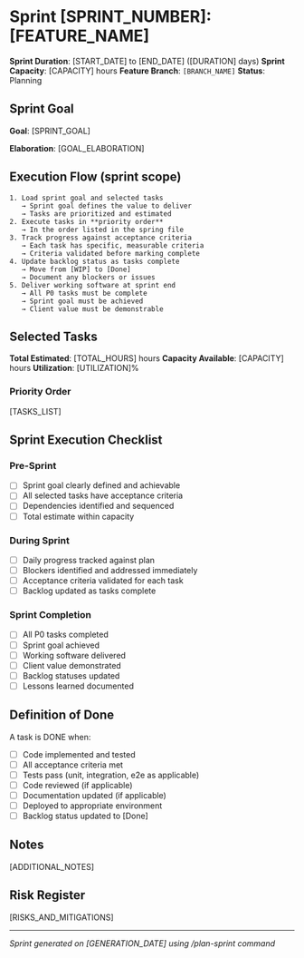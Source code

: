 # Sprint [SPRINT_NUMBER]: [FEATURE_NAME]

**Sprint Duration**: [START_DATE] to [END_DATE] ([DURATION] days)
**Sprint Capacity**: [CAPACITY] hours
**Feature Branch**: `[BRANCH_NAME]`
**Status**: Planning

## Sprint Goal

**Goal**: [SPRINT_GOAL]

**Elaboration**:
[GOAL_ELABORATION]

## Execution Flow (sprint scope)
```
1. Load sprint goal and selected tasks
   → Sprint goal defines the value to deliver
   → Tasks are prioritized and estimated
2. Execute tasks in **priority order**
   → In the order listed in the spring file 
3. Track progress against acceptance criteria
   → Each task has specific, measurable criteria
   → Criteria validated before marking complete
4. Update backlog status as tasks complete
   → Move from [WIP] to [Done]
   → Document any blockers or issues
5. Deliver working software at sprint end
   → All P0 tasks must be complete
   → Sprint goal must be achieved
   → Client value must be demonstrable
```

## Selected Tasks

**Total Estimated**: [TOTAL_HOURS] hours
**Capacity Available**: [CAPACITY] hours
**Utilization**: [UTILIZATION]%

### Priority Order

[TASKS_LIST]

## Sprint Execution Checklist

### Pre-Sprint
- [ ] Sprint goal clearly defined and achievable
- [ ] All selected tasks have acceptance criteria
- [ ] Dependencies identified and sequenced
- [ ] Total estimate within capacity

### During Sprint
- [ ] Daily progress tracked against plan
- [ ] Blockers identified and addressed immediately
- [ ] Acceptance criteria validated for each task
- [ ] Backlog updated as tasks complete

### Sprint Completion
- [ ] All P0 tasks completed
- [ ] Sprint goal achieved
- [ ] Working software delivered
- [ ] Client value demonstrated
- [ ] Backlog statuses updated
- [ ] Lessons learned documented

## Definition of Done

A task is DONE when:
- [ ] Code implemented and tested
- [ ] All acceptance criteria met
- [ ] Tests pass (unit, integration, e2e as applicable)
- [ ] Code reviewed (if applicable)
- [ ] Documentation updated (if applicable)
- [ ] Deployed to appropriate environment
- [ ] Backlog status updated to [Done]

## Notes

[ADDITIONAL_NOTES]

## Risk Register

[RISKS_AND_MITIGATIONS]

---

*Sprint generated on [GENERATION_DATE] using /plan-sprint command*